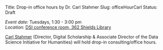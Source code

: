 Title: Drop-in office hours by Dr. Carl Stahmer 
Slug: officeHourCarl
Status: Draft

*Event date:* Tuesdays, 1:30 - 3:00 pm    
*Location:* [DSI conference room, 362 Shields Library]({filename}../../pages/main/Directions.md)      

[Carl Stahmer](http://www.carlstahmer.com/) (Director, Digital Scholarship & Associate Director of the Data Science Initiative for Humanities) will hold drop-in consulting/office hours.
